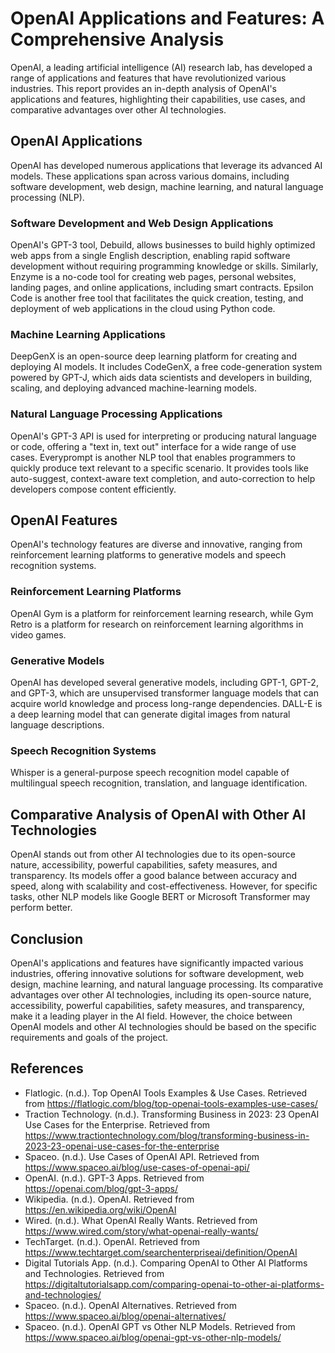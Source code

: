 # OpenAI Applications and Features: A Comprehensive Analysis

OpenAI, a leading artificial intelligence (AI) research lab, has developed a range of applications and features that have revolutionized various industries. This report provides an in-depth analysis of OpenAI's applications and features, highlighting their capabilities, use cases, and comparative advantages over other AI technologies.

## OpenAI Applications

OpenAI has developed numerous applications that leverage its advanced AI models. These applications span across various domains, including software development, web design, machine learning, and natural language processing (NLP).

### Software Development and Web Design Applications

OpenAI's GPT-3 tool, Debuild, allows businesses to build highly optimized web apps from a single English description, enabling rapid software development without requiring programming knowledge or skills. Similarly, Enzyme is a no-code tool for creating web pages, personal websites, landing pages, and online applications, including smart contracts. Epsilon Code is another free tool that facilitates the quick creation, testing, and deployment of web applications in the cloud using Python code.

### Machine Learning Applications

DeepGenX is an open-source deep learning platform for creating and deploying AI models. It includes CodeGenX, a free code-generation system powered by GPT-J, which aids data scientists and developers in building, scaling, and deploying advanced machine-learning models.

### Natural Language Processing Applications

OpenAI's GPT-3 API is used for interpreting or producing natural language or code, offering a "text in, text out" interface for a wide range of use cases. Everyprompt is another NLP tool that enables programmers to quickly produce text relevant to a specific scenario. It provides tools like auto-suggest, context-aware text completion, and auto-correction to help developers compose content efficiently.

## OpenAI Features

OpenAI's technology features are diverse and innovative, ranging from reinforcement learning platforms to generative models and speech recognition systems.

### Reinforcement Learning Platforms

OpenAI Gym is a platform for reinforcement learning research, while Gym Retro is a platform for research on reinforcement learning algorithms in video games.

### Generative Models

OpenAI has developed several generative models, including GPT-1, GPT-2, and GPT-3, which are unsupervised transformer language models that can acquire world knowledge and process long-range dependencies. DALL-E is a deep learning model that can generate digital images from natural language descriptions.

### Speech Recognition Systems

Whisper is a general-purpose speech recognition model capable of multilingual speech recognition, translation, and language identification.

## Comparative Analysis of OpenAI with Other AI Technologies

OpenAI stands out from other AI technologies due to its open-source nature, accessibility, powerful capabilities, safety measures, and transparency. Its models offer a good balance between accuracy and speed, along with scalability and cost-effectiveness. However, for specific tasks, other NLP models like Google BERT or Microsoft Transformer may perform better.

## Conclusion

OpenAI's applications and features have significantly impacted various industries, offering innovative solutions for software development, web design, machine learning, and natural language processing. Its comparative advantages over other AI technologies, including its open-source nature, accessibility, powerful capabilities, safety measures, and transparency, make it a leading player in the AI field. However, the choice between OpenAI models and other AI technologies should be based on the specific requirements and goals of the project.

## References

- Flatlogic. (n.d.). Top OpenAI Tools Examples & Use Cases. Retrieved from https://flatlogic.com/blog/top-openai-tools-examples-use-cases/
- Traction Technology. (n.d.). Transforming Business in 2023: 23 OpenAI Use Cases for the Enterprise. Retrieved from https://www.tractiontechnology.com/blog/transforming-business-in-2023-23-openai-use-cases-for-the-enterprise
- Spaceo. (n.d.). Use Cases of OpenAI API. Retrieved from https://www.spaceo.ai/blog/use-cases-of-openai-api/
- OpenAI. (n.d.). GPT-3 Apps. Retrieved from https://openai.com/blog/gpt-3-apps/
- Wikipedia. (n.d.). OpenAI. Retrieved from https://en.wikipedia.org/wiki/OpenAI
- Wired. (n.d.). What OpenAI Really Wants. Retrieved from https://www.wired.com/story/what-openai-really-wants/
- TechTarget. (n.d.). OpenAI. Retrieved from https://www.techtarget.com/searchenterpriseai/definition/OpenAI
- Digital Tutorials App. (n.d.). Comparing OpenAI to Other AI Platforms and Technologies. Retrieved from https://digitaltutorialsapp.com/comparing-openai-to-other-ai-platforms-and-technologies/
- Spaceo. (n.d.). OpenAI Alternatives. Retrieved from https://www.spaceo.ai/blog/openai-alternatives/
- Spaceo. (n.d.). OpenAI GPT vs Other NLP Models. Retrieved from https://www.spaceo.ai/blog/openai-gpt-vs-other-nlp-models/